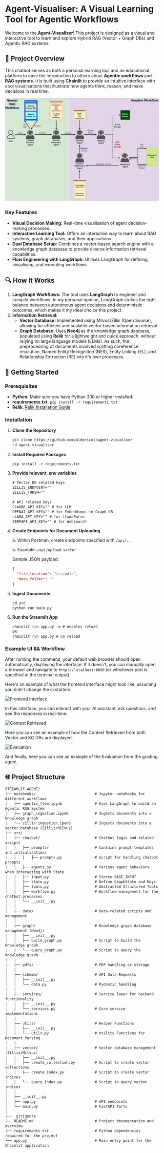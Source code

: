 # Agent-Visualiser: A Visual Learning Tool for Agentic Workflows

Welcome to the **Agent-Visualiser**! This project is designed as a visual and interactive tool to learn and explore Hybrid RAG (Vector + Graph DBs) and Agentic RAG systems.

## 🌟 Project Overview

This chatbot serves as both a personal learning tool and an educational platform to ease the introduction to others about **Agentic workflows** and **RAG systems**. It is built using **Chainlit** to provide an intuitive interface with cool visualisations that illustrate how agents think, reason, and make decisions in real time.

![Architecture Diagram](/images/Iterative_Workflow.drawio.png "Architecture Diagram")

### Key Features

- **Visual Decision Making:** Real-time visualisation of agent decision-making processes.
- **Interactive Learning Tool:** Offers an interactive way to learn about RAG systems, graph databases, and their applications.
- **Dual Database Setup:** Combines a vector-based search engine with a knowledge graph database to provide diverse information retrieval capabilities.
- **Flow Engineering with LangGraph:** Utilises LangGraph for defining, visualising, and executing workflows. 

## 🔍 How It Works

1. **LangGraph Workflows:** The tool uses **LangGraph** to engineer and compile workflows. In my personal opinion, LangGraph strikes the right balance between autonomous agent decisions and deterministic outcomes, which makes it my ideal choice this project.
2. **Information Retrieval:** 
   - **Vector Database:** Implemented using Milvus/Zillis (Open Source), allowing for efficient and scalable vector-based information retrieval.
   - **Graph Database:** Uses **Neo4j** as the knowledge graph database, populated using **Relik** for a lightweight and quick approach, without relying on large language models (LLMs). As such, the preprocessing of documents involved splitting coreference resolution, Named Entity Recognition (NER), Entity Linking (EL), and Relationship Extraction (RE) into it's own processes.

## 🚀 Getting Started

### Prerequisites

- **Python**: Make sure you have Python 3.10 or higher installed.
- **requirements.txt**: `pip install -r requirements.txt`
- **Relik**: [Relik Installation Guide](https://medium.com/neo4j/entity-linking-and-relationship-extraction-with-relik-in-llamaindex-ca18892c169f)

### Installation

1. **Clone the Repository**
    ```bash
    git clone https://github.com/aldensiol/agent-visualiser
    cd agent-visualiser

2. **Install Required Packages**
    ```
    pip install -r requirements.txt

3. **Provide relevant .env variables**
    ```
    # Vector DB related keys
    ZILLIS_ENDPOINT=""
    ZILLIS_TOKEN=""

    # API related keys
    CLAUDE_API_KEY="" # for LLM
    OPENAI_API_KEY="" # for Embeddings in Graph DB
    LLAMA_API_KEY="" # for LlamaParse
    SERPAPI_API_KEY="" # for Websearch 

4. **Create Endpoints for Document Uploading**

   a. Within Postman, create endpoints specified with `/api/...`
   
   b. Example: `/api/upload-vector`
   
   Sample JSON payload:
   ```json
   {
     "file_location": "src/pdfs",
     "data_folder": ""
   }

5. **Ingest Documents**
    ```
    cd src
    python run main.py

6. **Run the Streamlit App**
    ```
    chainlit run app.py -w # enables reload
    OR
    chainlit run app.py # no reload
    ```

### Example UI && Workflow

After running the command, your default web browser should open automatically, displaying the interface. If it doesn't, you can manually open a browser and navigate to `http://localhost:8000` (or whichever port is specified in the terminal output).

Here's an example of what the frontend interface might look like, assuming you didn't change the cl.starters:

![Frontend Interface](images/tg_image_585239677.png)

In this interface, you can interact with your AI assistant, ask questions, and see the responses in real-time.

![Context Retrieved](images/context_retrieved.png)

Here you can see an example of how the Context Retrieved from both Vector and KG DBs are displayed.

![Evaluation](images/evaluation.png)

And finally, here you can see an example of the Evaluation from the grading agent.

## 🌐 Project Structure
    STREAMLIT-AGENT/
    ├── notebooks/                           # Jupyter notebooks for different workflows
    │   ├── agentic_flow.ipynb               # Uses LangGraph to build an Agentic RAG System
    │   ├── graph_ingestion.ipynb            # Ingests documents into a knowledge graph
    │   └── zillis_ingestion.ipynb           # Ingests documents into a vector database (Zilliz/Milvus)
    ├── src/                                 
    │   ├── chatbot/                         # Chatbot logic and related scripts
    │   │   ├── prompts/                     # Contains prompt templates and initialisations
    │   │   │   ├── prompts.py               # Script for handling chatbot prompts
    │   │   ├── agents.py                    # Various agent behaviors when interacting with State
    │   │   ├── input.py                     # Stores BASE_INPUT
    │   │   ├── state.py                     # Define GraphState and Keys
    │   │   ├── tools.py                     # Abstracted Structured Tools
    │   │   ├── workflow.py                  # Workflow management for the chatbot processes
    │   │   └── __init__.py                 
    │   │
    │   ├── data/                            # Data-related scripts and management
    │   │
    │   ├── graph/                           # Knowledge graph database management (Neo4j)
    │   │   ├── __init__.py                  
    │   │   ├── build_graph.py               # Script to build the knowledge graph
    │   │   └── query_graph.py               # Script to query the knowledge graph
    │   │
    │   ├── pdfs/                            # PDF handling or storage
    │   │
    │   ├── schema/                          # API Data Requests
    │   │   ├── __init__.py                 
    │   │   └── data.py                      # Pydantic handling
    │   │
    │   ├── services/                        # Service layer for backend functionality
    │   │   ├── __init__.py                 
    │   │   └── services.py                  # Core service implementations
    │   │
    │   ├── utils/                           # Helper Functions
    │   │   ├── __init__.py                  
    │   │   └── utils.py                     # Utility Functions for Document Parsing
    │   │
    │   ├── vector/                          # Vector database management (Zilliz/Milvus)
    │   │   ├── __init__.py                  
    │   │   ├── create_collection.py         # Script to create vector collections
    │   │   ├── create_index.py              # Script to create vector indices
    │   │   └── query_index.py               # Script to query vector indices
    │   │
    │   ├── __init__.py
    │   ├── app.py                           # API endpoints
    │   └── main.py                          # FastAPI Ports
    │
    ├── .gitignore                           
    ├── README.md                            # Project documentation and overview
    ├── requirements.txt                     # Python dependencies required for the project
    └── app.py                               # Main entry point for the Chainlit application